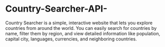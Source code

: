 # Country-Searcher-API-
Country Searcher is a simple, interactive website that lets you explore countries from around the world. You can easily search for countries by name, filter them by region, and view detailed information like population, capital city, languages, currencies, and neighboring countries. 
